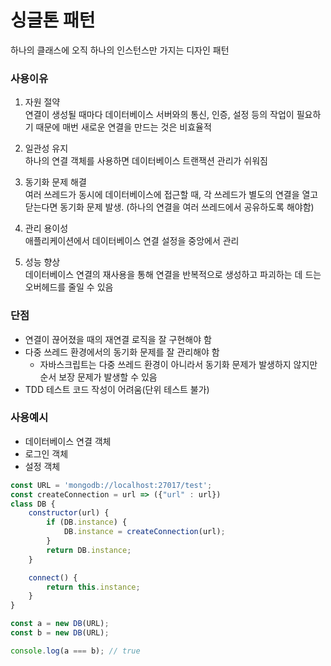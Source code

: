 # 싱글톤 패턴
하나의 클래스에 오직 하나의 인스턴스만 가지는 디자인 패턴

### 사용이유
1. 자원 절약  
    연결이 생성될 때마다 데이터베이스 서버와의 통신, 인증, 설정 등의 작업이 필요하기 때문에 매번 새로운 연결을 만드는 것은 비효율적

2. 일관성 유지  
    하나의 연결 객체를 사용하면 데이터베이스 트랜잭션 관리가 쉬워짐

3. 동기화 문제 해결  
    여러 쓰레드가 동시에 데이터베이스에 접근할 때, 각 쓰레드가 별도의 연결을 열고 닫는다면 동기화 문제 발생. (하나의 연결을 여러 쓰레드에서 공유하도록 해야함)

4. 관리 용이성  
    애플리케이션에서 데이터베이스 연결 설정을 중앙에서 관리

5. 성능 향상  
    데이터베이스 연결의 재사용을 통해 연결을 반복적으로 생성하고 파괴하는 데 드는 오버헤드를 줄일 수 있음

### 단점
- 연결이 끊어졌을 때의 재연결 로직을 잘 구현해야 함
- 다중 쓰레드 환경에서의 동기화 문제를 잘 관리해야 함
    - 자바스크립트는 다중 쓰레드 환경이 아니라서 동기화 문제가 발생하지 않지만 순서 보장 문제가 발생할 수 있음
- TDD 테스트 코드 작성이 어려움(단위 테스트 불가)

### 사용예시
- 데이터베이스 연결 객체
- 로그인 객체
- 설정 객체

```javascript
const URL = 'mongodb://localhost:27017/test';
const createConnection = url => ({"url" : url})
class DB {
    constructor(url) {
        if (DB.instance) {
            DB.instance = createConnection(url);
        }
        return DB.instance;
    }

    connect() {
        return this.instance;
    }
}

const a = new DB(URL);
const b = new DB(URL);

console.log(a === b); // true
```




